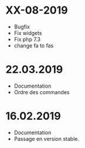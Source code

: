 XX-08-2019
===

- Bugfix
- Fix widgets
- Fix php 7.3
- change fa to fas

22.03.2019
===

* Documentation
* Ordre des commandes

16.02.2019
===

* Documentation
* Passage en version stable.

